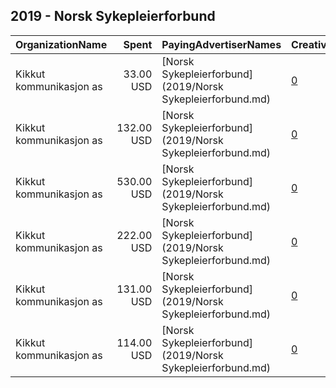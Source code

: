 ## 2019 - Norsk Sykepleierforbund 
|OrganizationName|Spent|PayingAdvertiserNames|CreativeUrls|Impressions|Genders|AgeBrackets|CountryCodes|BillingAddresses|CandidateBallotInformation|
|:---|---:|:---|:---|---:|:---|:---|:---|:---|:---|
|Kikkut kommunikasjon as|33.00 USD|[Norsk Sykepleierforbund](2019/Norsk Sykepleierforbund.md)|[0](https://www.snap.com/political-ads/asset/f9d53733eb63a66bb9a502697185a953d321e564dd92148586871f6ed554f3f5?mediaType=mp4)|5,281||25+|norway|"Kristian Augusts Gate 13 ,Oslo,0164 ,NO"||
|Kikkut kommunikasjon as|132.00 USD|[Norsk Sykepleierforbund](2019/Norsk Sykepleierforbund.md)|[0](https://www.snap.com/political-ads/asset/ce850927ec72b0817655070c242d8e1752e99390137995750b08133570ea3157?mediaType=mp4)|30,590||25+|norway|"Kristian Augusts Gate 13 ,Oslo,0164 ,NO"||
|Kikkut kommunikasjon as|530.00 USD|[Norsk Sykepleierforbund](2019/Norsk Sykepleierforbund.md)|[0](https://www.snap.com/political-ads/asset/dfe7436d52ce0b7a2e4cde7932ad626796ff71514d148f62b5562ac1473b802e?mediaType=mp4)|135,524||25+|norway|"Kristian Augusts Gate 13 ,Oslo,0164 ,NO"||
|Kikkut kommunikasjon as|222.00 USD|[Norsk Sykepleierforbund](2019/Norsk Sykepleierforbund.md)|[0](https://www.snap.com/political-ads/asset/ce850927ec72b0817655070c242d8e1752e99390137995750b08133570ea3157?mediaType=mp4)|57,207||25+|norway|"Kristian Augusts Gate 13 ,Oslo,0164 ,NO"||
|Kikkut kommunikasjon as|131.00 USD|[Norsk Sykepleierforbund](2019/Norsk Sykepleierforbund.md)|[0](https://www.snap.com/political-ads/asset/dfe7436d52ce0b7a2e4cde7932ad626796ff71514d148f62b5562ac1473b802e?mediaType=mp4)|27,936||25+|norway|"Kristian Augusts Gate 13 ,Oslo,0164 ,NO"||
|Kikkut kommunikasjon as|114.00 USD|[Norsk Sykepleierforbund](2019/Norsk Sykepleierforbund.md)|[0](https://www.snap.com/political-ads/asset/f9d53733eb63a66bb9a502697185a953d321e564dd92148586871f6ed554f3f5?mediaType=mp4)|33,306||25+|norway|"Kristian Augusts Gate 13 ,Oslo,0164 ,NO"||

